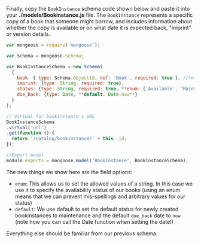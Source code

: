 Finally, copy the `BookInstance` schema code shown below and paste it into your **./models/Bookinstance.js** file. The `BookInstance` represents a specific copy of a book that someone might borrow, and includes information about whether the copy is available or on what date it is expected back, "imprint" or version details.
    
```js    
var mongoose = require('mongoose');

var Schema = mongoose.Schema;

var BookInstanceSchema = new Schema(
  {
    book: { type: Schema.ObjectId, ref: 'Book', required: true }, //reference to the associated book
    imprint: {type: String, required: true},
    status: {type: String, required: true, **enum: ['Available', 'Maintenance', 'Loaned', 'Reserved']**, **default: 'Maintenance'**},
    due_back: {type: Date, **default: Date.now**}
  }
);

// Virtual for bookinstance's URL
BookInstanceSchema
.virtual('url')
.get(function () {
  return '/catalog/bookinstance/' + this._id;
});

//Export model
module.exports = mongoose.model('BookInstance', BookInstanceSchema);
```

The new things we show here are the field options:

* `enum`: This allows us to set the allowed values of a string. In this case we use it to specify the availability status of our books (using an enum means that we can prevent mis-spellings and arbitrary values for our status)
* `default`: We use default to set the default status for newly created bookinstances to maintenance and the default `due_back` date to `now` (note how you can call the Date function when setting the date!)

Everything else should be familiar from our previous schema.
